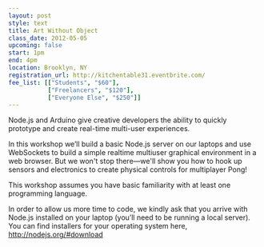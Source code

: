 ```yaml
---
layout: post
style: text
title: Art Without Object
class_date: 2012-05-05
upcoming: false
start: 1pm
end: 4pm
location: Brooklyn, NY
registration_url: http://kitchentable31.eventbrite.com/
fee_list: [["Students", "$60"],
           ["Freelancers", "$120"],
           ["Everyone Else", "$250"]]
---
```

Node.js and Arduino give creative developers the ability to quickly prototype and create real-time multi-user experiences.

In this workshop we’ll build a basic Node.js server on our laptops and use WebSockets to build a simple realtime multiuser graphical environment in a web browser. But we won't stop there—we'll show you how to hook up sensors and electronics to create physical controls for multiplayer Pong!

This workshop assumes you have basic familiarity with at least one programming language.

In order to allow us more time to code, we kindly ask that you arrive with Node.js installed on your laptop (you’ll need to be running a local server). You can find installers for your operating system here, http://nodejs.org/#download